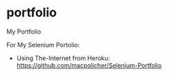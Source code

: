 # portfolio
My Portfolio

For My Selenium Portolio:
 - Using The-Internet from Heroku: https://github.com/macpolicher/Selenium-Portfolio 
